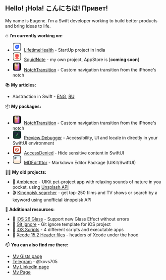 ## Hello! ¡Hola! こんにちは! Привет!

My name is Eugene. I’m a Swift developer working to build better products and bring ideas to life.

🔥 **I’m currently working on:**
 - <img src="Resources/LifetimeHealth.png" alt="Lifetime Health" width="28" style="vertical-align:center; margin-right:5px;"> [LifetimeHealth](https://lifetimehealth.in) - StartUp project in India
 - <img src="Resources/SquidNote.png" alt="SquidNote Application" width="28" style="vertical-align:center; margin-right:5px;"> [SquidNote](https://github.com/kovs705/SquidNote) - my own project, AppStore is [**coming soon**]
 - <img src="Resources/NotchTransition.png" alt="NotchTransition Library" width="28" style="vertical-align:center; margin-right:5px;"> [NotchTransition](https://github.com/kovs705/NotchTransition) - Custom navigation transition from the iPhone's notch

📚 **My articles:**
 - Abstraction in Swift - [ENG](https://dev.to/kovs705/abstraction-in-swift-a-comparative-look-at-kotlin-and-swift-4ole), [RU](https://habr.com/ru/articles/782834/)

📦 **My packages:**
 - <img src="Resources/NotchTransition.png" alt="NotchTransition Library" width="28" style="vertical-align:center; margin-right:5px;"> [NotchTransition](https://github.com/kovs705/NotchTransition) - Custom navigation transition from the iPhone's notch
 - <img src="Resources/Preview Debugger.png" alt="Preview Debugger Library" width="28" style="vertical-align:center; margin-right:5px;"> [Preview Debugger](https://github.com/kovs705/PreviewDebugger) - Accessibility, UI and locale in directly in your SwiftUI environment
 - <img src="Resources/AccessDenied.png" alt="Access Denied Library" width="28" style="vertical-align:center; margin-right:5px;"> [AccessDenied](https://github.com/kovs705/AccessDenied) - Hide sensitive content in SwiftUI
 - <img src="Resources/MDEdittttor.png" alt="MDEdittttor Library" width="28" style="vertical-align:center; margin-right:5px;"> [MDEdittttor](https://github.com/kovs705/MDEdittttor) - Markdown Editor Package (UIKit/SwiftUI)

🙋‍♂️ **My old projects:**
 - 🌿 [Ambience](https://github.com/kovs705/Ambience) - UIKit pet-project app with relaxing sounds of nature in you pocket, using [Unsplash API](https://unsplash.com/developers)
 - 🎬 [Kinopoisk searcher](https://github.com/kovs705/Reshenie-Test) - get top-250 films and TV shows or search by a keyword using unofficial kinopoisk API

🧐 **Additional resources:**
 - 🌌 [iOS 26 Glass](https://gist.github.com/kovs705/06c770c288e726cb5f862917f899de71) - Support new Glass Effect without errors
 - 📁 [Git ignore](https://github.com/kovs705/KMP-git-ignore) - Git ignore template for iOS project
 - 💼 [iOS Scripts](https://github.com/kovs705/iOSScripts) - 4 different scripts and executable apps
 - 🔨 [Xcode 15.2 Header files](https://github.com/kovs705/Xcode15-RuntimeHeaders) - headers of Xcode under the hood

📫 **You can also find me there:**
 - [My Gists page](https://gist.github.com/kovs705)
 - [Telegram](https://t.me/kovs705) - @kovs705
 - [My LinkedIn page](https://www.linkedin.com/in/kovs705/)
 - [My Page](https://kovs705.github.io/PVresume/)
